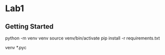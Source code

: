# Lab1

## Getting Started

python -m venv venv
source venv/bin/activate
pip install -r requirements.txt

venv
*.pyc